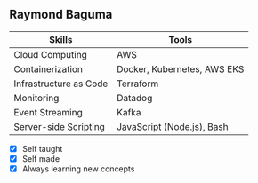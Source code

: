 ## Raymond Baguma

| Skills               | Tools                                             |
| -------------------- | ------------------------------------------------- |
| Cloud Computing      | AWS                                               |
| Containerization     | Docker, Kubernetes, AWS EKS                       |
| Infrastructure as Code | Terraform                                       |
| Monitoring           | Datadog                                           |
| Event Streaming      | Kafka                                             |
| Server-side Scripting | JavaScript (Node.js), Bash                        |



 - [x]  Self taught
 - [x]  Self made
 - [x]  Always learning new concepts
